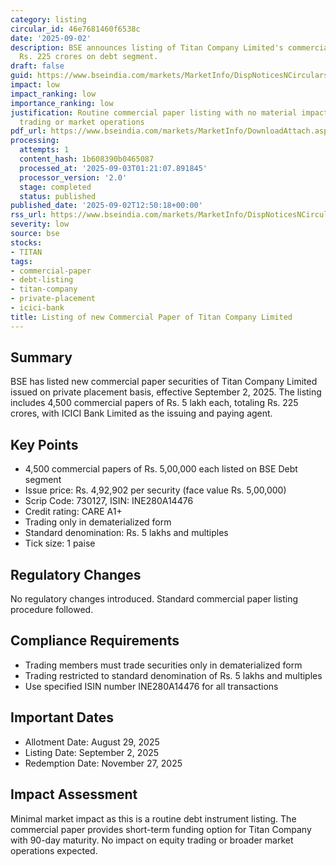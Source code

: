```yaml
---
category: listing
circular_id: 46e7681460f6538c
date: '2025-09-02'
description: BSE announces listing of Titan Company Limited's commercial paper worth
  Rs. 225 crores on debt segment.
draft: false
guid: https://www.bseindia.com/markets/MarketInfo/DispNoticesNCirculars.aspx?Noticeid={75C85E95-3919-43C0-BB11-73A4C8A13011}&noticeno=20250902-36&dt=09/02/2025&icount=36&totcount=59&flag=0
impact: low
impact_ranking: low
importance_ranking: low
justification: Routine commercial paper listing with no material impact on equity
  trading or market operations
pdf_url: https://www.bseindia.com/markets/MarketInfo/DownloadAttach.aspx?id=20250902-36&attachedId=
processing:
  attempts: 1
  content_hash: 1b608390b0465087
  processed_at: '2025-09-03T01:21:07.891845'
  processor_version: '2.0'
  stage: completed
  status: published
published_date: '2025-09-02T12:50:18+00:00'
rss_url: https://www.bseindia.com/markets/MarketInfo/DispNoticesNCirculars.aspx?Noticeid={75C85E95-3919-43C0-BB11-73A4C8A13011}&noticeno=20250902-36&dt=09/02/2025&icount=36&totcount=59&flag=0
severity: low
source: bse
stocks:
- TITAN
tags:
- commercial-paper
- debt-listing
- titan-company
- private-placement
- icici-bank
title: Listing of new Commercial Paper of Titan Company Limited
---
```


## Summary

BSE has listed new commercial paper securities of Titan Company Limited issued on private placement basis, effective September 2, 2025. The listing includes 4,500 commercial papers of Rs. 5 lakh each, totaling Rs. 225 crores, with ICICI Bank Limited as the issuing and paying agent.

## Key Points

- 4,500 commercial papers of Rs. 5,00,000 each listed on BSE Debt segment
- Issue price: Rs. 4,92,902 per security (face value Rs. 5,00,000)
- Scrip Code: 730127, ISIN: INE280A14476
- Credit rating: CARE A1+
- Trading only in dematerialized form
- Standard denomination: Rs. 5 lakhs and multiples
- Tick size: 1 paise

## Regulatory Changes

No regulatory changes introduced. Standard commercial paper listing procedure followed.

## Compliance Requirements

- Trading members must trade securities only in dematerialized form
- Trading restricted to standard denomination of Rs. 5 lakhs and multiples
- Use specified ISIN number INE280A14476 for all transactions

## Important Dates

- Allotment Date: August 29, 2025
- Listing Date: September 2, 2025
- Redemption Date: November 27, 2025

## Impact Assessment

Minimal market impact as this is a routine debt instrument listing. The commercial paper provides short-term funding option for Titan Company with 90-day maturity. No impact on equity trading or broader market operations expected.